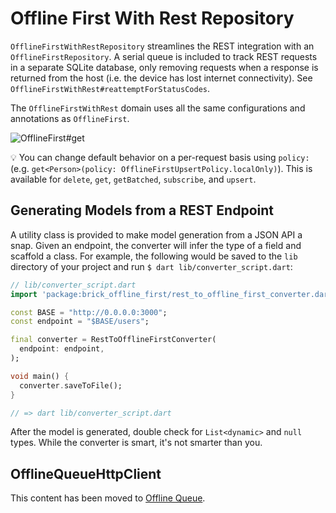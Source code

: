 # Offline First With Rest Repository

`OfflineFirstWithRestRepository` streamlines the REST integration with an `OfflineFirstRepository`. A serial queue is included to track REST requests in a separate SQLite database, only removing requests when a response is returned from the host (i.e. the device has lost internet connectivity). See `OfflineFirstWithRest#reattemptForStatusCodes`.

The `OfflineFirstWithRest` domain uses all the same configurations and annotations as `OfflineFirst`.

![OfflineFirst#get](https://user-images.githubusercontent.com/865897/72176226-cdd8ca00-3392-11ea-867d-42f5f4620153.jpg)

:bulb: You can change default behavior on a per-request basis using `policy:` (e.g. `get<Person>(policy: OfflineFirstUpsertPolicy.localOnly)`). This is available for `delete`, `get`, `getBatched`, `subscribe`, and `upsert`.

## Generating Models from a REST Endpoint

A utility class is provided to make model generation from a JSON API a snap. Given an endpoint, the converter will infer the type of a field and scaffold a class. For example, the following would be saved to the `lib` directory of your project and run `$ dart lib/converter_script.dart`:

```dart
// lib/converter_script.dart
import 'package:brick_offline_first/rest_to_offline_first_converter.dart';

const BASE = "http://0.0.0.0:3000";
const endpoint = "$BASE/users";

final converter = RestToOfflineFirstConverter(
  endpoint: endpoint,
);

void main() {
  converter.saveToFile();
}

// => dart lib/converter_script.dart
```

After the model is generated, double check for `List<dynamic>` and `null` types. While the converter is smart, it's not smarter than you.

## OfflineQueueHttpClient

This content has been moved to [Offline Queue](offline_queue.md).
